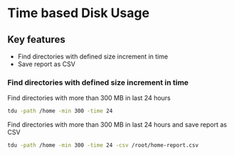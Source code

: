 # Time based Disk Usage

## Key features

- Find directories with defined size increment in time
- Save report as CSV

### Find directories with defined size increment in time

Find directories with more than 300 MB in last 24 hours

```bash
tdu -path /home -min 300 -time 24
```

Find directories with more than 300 MB in last 24 hours and save report as CSV

```bash
tdu -path /home -min 300 -time 24 -csv /root/home-report.csv
```
